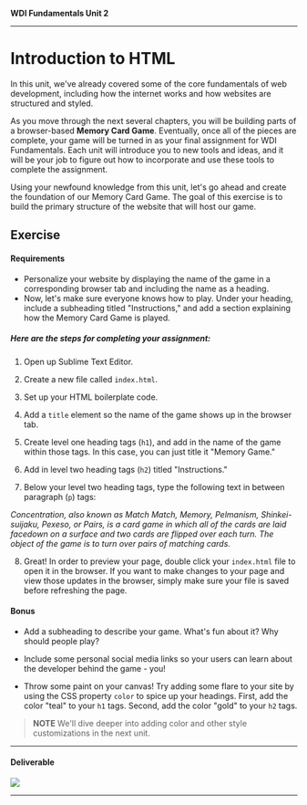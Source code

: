 **WDI Fundamentals Unit 2**

---

# Introduction to HTML

In this unit, we've already covered some of the core fundamentals of web development, including how the internet works and how websites are structured and styled.

As you move through the next several chapters, you will be building parts of a browser-based **Memory Card Game**. Eventually, once all of the pieces are complete, your game will be turned in as your final assignment for WDI Fundamentals. Each unit will introduce you to new tools and ideas, and it will be your job to figure out how to incorporate and use these tools to complete the assignment.

Using your newfound knowledge from this unit, let's go ahead and create the foundation of our Memory Card Game. The goal of this exercise is to build the primary structure of the website that will host our game.

## Exercise

#### Requirements

* Personalize your website by displaying the name of the game in a corresponding browser tab and including the name as a heading.
* Now, let's make sure everyone knows how to play. Under your heading, include a subheading titled "Instructions," and add a section explaining how the Memory Card Game is played.

##### Here are the steps for completing your assignment:

1) Open up Sublime Text Editor.

2) Create a new file called `index.html`.

3) Set up your HTML boilerplate code.

4) Add a `title` element so the name of the game shows up in the browser tab.

5) Create level one heading tags (`h1`), and add in the name of the game within those tags. In this case, you can just title it "Memory Game."

6) Add in level two heading tags (`h2`) titled "Instructions."

7) Below your level two heading tags, type the following text in between paragraph (`p`) tags:

*Concentration, also known as Match Match, Memory, Pelmanism, Shinkei-suijaku, Pexeso, or Pairs, is a card game in which all of the cards are laid facedown on a surface and two cards are flipped over each turn. The object of the game is to turn over pairs of matching cards.*

8) Great! In order to preview your page, double click your `index.html` file to open it in the browser. If you want to make changes to your page and view those updates in the browser, simply make sure your file is saved before refreshing the page.


#### Bonus

* Add a subheading to describe your game. What's fun about it? Why should people play?

* Include some personal social media links so your users can learn about the developer behind the game - you!

* Throw some paint on your canvas! Try adding some flare to your site by using the CSS property `color` to spice up your headings. First, add the color "teal" to your `h1` tags. Second, add the color "gold" to your `h2` tags.

>**NOTE** We'll dive deeper into adding color and other style customizations in the next unit.

---

#### Deliverable

![](https://s3.amazonaws.com/f.cl.ly/items/2J000u3x2I3S2Z1c0y0M/Image%202016-03-16%20at%201.27.18%20PM.png?v=991ea9bd)

---
